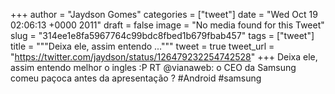 
+++
author = "Jaydson Gomes"
categories = ["tweet"]
date = "Wed Oct 19 02:06:13 +0000 2011"
draft = false
image = "No media found for this Tweet"
slug = "314ee1e8fa5967764c99bdc8fbed1b679fbab457"
tags = ["tweet"]
title = """Deixa ele, assim entendo ..."""
tweet = true
tweet_url = "https://twitter.com/jaydson/status/126479232254742528"
+++
Deixa ele, assim entendo melhor o ingles :P RT @vianaweb: o CEO da Samsung comeu paçoca antes da apresentação ? #Android #samsung

